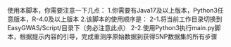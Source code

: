 使用本脚本，你需要注意一下几点：
1.你需要有Java17及以上版本，Python3任意版本，R-4.0及以上版本
2.该脚本的使用顺序是：
	2-1.将当前工作目录切换到EasyGWAS/Script/目录下（务必注意此点）
	2-2.使用Python3执行main.py脚本，根据提示内容的引导，完成重测序原始数据到获得SNP数据集的所有步骤